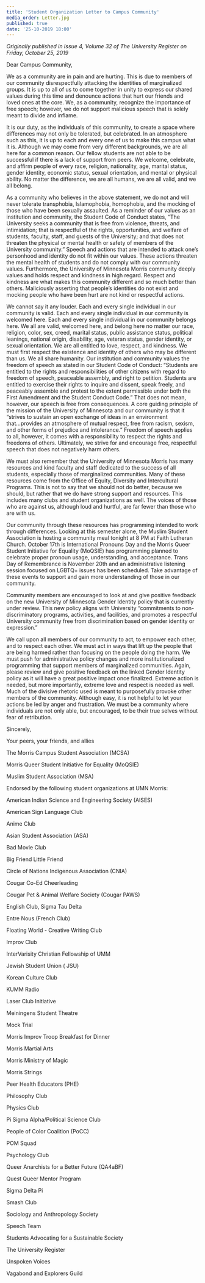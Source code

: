 ```yaml
---
title: 'Student Organization Letter to Campus Community'
media_order: Letter.jpg
published: true
date: '25-10-2019 18:00'
---
```


_Originally published in Issue 4, Volume 32 of The University Register on Friday, October 25, 2019_

Dear Campus Community,

We as a community are in pain and are hurting. This is due to members of our community disrespectfully attacking the identities of marginalized groups. It is up to all of us to come together in unity to express our shared values during this time and denounce actions that hurt our friends and loved ones at the core. We, as a community, recognize the importance of free speech; however, we do not support malicious speech that is solely meant to divide and inflame.

It is our duty, as the individuals of this community, to create a space where differences may not only be tolerated, but celebrated. In an atmosphere such as this, it is up to each and every one of us to make this campus what it is. Although we may come from very different backgrounds, we are all here for a common reason. Our fellow students are not able to be successful if there is a lack of support from peers. We welcome, celebrate, and affirm people of every race, religion, nationality, age, marital status, gender identity, economic status, sexual orientation, and mental or physical ability. No matter the difference, we are all humans, we are all valid, and we all belong.

As a community who believes in the above statement, we do not and will never tolerate transphobia, Islamophobia, homophobia, and the mocking of those who have been sexually assaulted. As a reminder of our values as an institution and community, the Student Code of Conduct states, “The University seeks a community that is free from violence, threats, and intimidation; that is respectful of the rights, opportunities, and welfare of students, faculty, staff, and guests of the University; and that does not threaten the physical or mental health or safety of members of the University community.” Speech and actions that are intended to attack one’s personhood and identity do not fit within our values. These actions threaten the mental health of students and do not comply with our community values. Furthermore, the University of Minnesota Morris community deeply values and holds respect and kindness in high regard. Respect and kindness are what makes this community different and so much better than others. Maliciously asserting that people’s identities do not exist and mocking people who have been hurt are not kind or respectful actions.

We cannot say it any louder. Each and every single individual in our community is valid. Each and every single individual in our community is welcomed here. Each and every single individual in our community belongs here. We all are valid, welcomed here, and belong here no matter our race, religion, color, sex, creed, marital status, public assistance status, political leanings, national origin, disability, age, veteran status, gender identity, or sexual orientation. We are all entitled to love, respect, and kindness. We must first respect the existence and identity of others who may be different than us. We all share humanity. Our institution and community values the freedom of speech as stated in our Student Code of Conduct: “Students are entitled to the rights and responsibilities of other citizens with regard to freedom of speech, peaceable assembly, and right to petition. Students are entitled to exercise their rights to inquire and dissent, speak freely, and peaceably assemble and protest to the extent permissible under both the First Amendment and the Student Conduct Code.” That does not mean, however, our speech is free from consequences. A core guiding principle of the mission of the University of Minnesota and our community is that it “strives to sustain an open exchange of ideas in an environment that...provides an atmosphere of mutual respect, free from racism, sexism, and other forms of prejudice and intolerance.” Freedom of speech applies to all, however, it comes with a responsibility to respect the rights and freedoms of others. Ultimately, we strive for and encourage free, respectful speech that does not negatively harm others.

We must also remember that the University of Minnesota Morris has many resources and kind faculty and staff dedicated to the success of all students, especially those of marginalized communities. Many of these resources come from the Office of Equity, Diversity and Intercultural Programs. This is not to say that we should not do better, because we should, but rather that we do have strong support and resources. This includes many clubs and student organizations as well. The voices of those who are against us, although loud and hurtful, are far fewer than those who are with us. 

Our community through these resources has programming intended to work through differences. Looking at this semester alone, the Muslim Student Association is hosting a community meal tonight at 8 PM at Faith Lutheran Church. October 17th is International Pronouns Day and the Morris Queer Student Initiative for Equality (MoQSIE) has programming planned to celebrate proper pronoun usage, understanding, and acceptance. Trans Day of Remembrance is November 20th and an administrative listening session focused on LGBTQ+ issues has been scheduled. Take advantage of these events to support and gain more understanding of those in our community.

Community members are encouraged to look at and give positive feedback on the new University of Minnesota Gender Identity policy that is currently under review. This new policy aligns with University “commitments to non-discriminatory programs, activities, and facilities, and promotes a respectful University community free from discrimination based on gender identity or expression.”

We call upon all members of our community to act, to empower each other, and to respect each other. We must act in ways that lift up the people that are being harmed rather than focusing on the people doing the harm. We must push for administrative policy changes and more institutionalized programming that support members of marginalized communities. Again, please review and give positive feedback on the linked Gender Identity policy as it will have a great positive impact once finalized. Extreme action is needed, but more importantly, extreme love and respect is needed as well. Much of the divisive rhetoric used is meant to purposefully provoke other members of the community. Although easy, it is not helpful to let your actions be led by anger and frustration. We must be a community where individuals are not only able, but encouraged, to be their true selves without fear of retribution. 

Sincerely,

Your peers, your friends, and allies

The Morris Campus Student Association (MCSA)

Morris Queer Student Initiative for Equality (MoQSIE)

Muslim Student Association (MSA)

Endorsed by the following student organizations at UMN Morris:

American Indian Science and Engineering Society (AISES)

American Sign Language Club

Anime Club

Asian Student Association (ASA)

Bad Movie Club

Big Friend Little Friend

Circle of Nations Indigenous Association (CNIA)

Cougar Co-Ed Cheerleading

Cougar Pet & Animal Welfare Society (Cougar PAWS)

English Club, Sigma Tau Delta

Entre Nous (French Club)

Floating World - Creative Writing Club

Improv Club

InterVarisity Christian Fellowship of UMM

Jewish Student Union ( JSU)

Korean Culture Club

KUMM Radio

Laser Club Initiative

Meiningens Student Theatre

Mock Trial

Morris Improv Troop Breakfast for Dinner

Morris Martial Arts

Morris Ministry of Magic

Morris Strings

Peer Health Educators (PHE)

Philosophy Club

Physics Club

Pi Sigma Alpha/Political Science Club

People of Color Coalition (PoCC)

POM Squad

Psychology Club

Queer Anarchists for a Better Future (QA4aBF)

Quest Queer Mentor Program

Sigma Delta Pi

Smash Club

Sociology and Anthropology Society

Speech Team

Students Advocating for a Sustainable Society

The University Register

Unspoken Voices

Vagabond and Explorers Guild